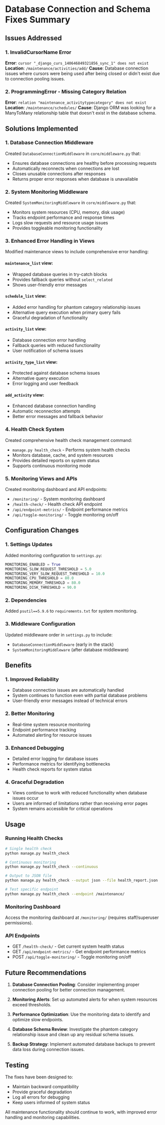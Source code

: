 # Database Connection and Schema Fixes Summary

## Issues Addressed

### 1. InvalidCursorName Error
**Error**: `cursor "_django_curs_140646849321856_sync_1" does not exist`
**Location**: `/maintenance/activities/add/`
**Cause**: Database connection issues where cursors were being used after being closed or didn't exist due to connection pooling issues.

### 2. ProgrammingError - Missing Category Relation
**Error**: `relation "maintenance_activitytypecategory" does not exist`
**Location**: `/maintenance/schedules/`
**Cause**: Django ORM was looking for a ManyToMany relationship table that doesn't exist in the database schema.

## Solutions Implemented

### 1. Database Connection Middleware
Created `DatabaseConnectionMiddleware` in `core/middleware.py` that:
- Ensures database connections are healthy before processing requests
- Automatically reconnects when connections are lost
- Closes unusable connections after responses
- Returns proper error responses when database is unavailable

### 2. System Monitoring Middleware
Created `SystemMonitoringMiddleware` in `core/middleware.py` that:
- Monitors system resources (CPU, memory, disk usage)
- Tracks endpoint performance and response times
- Logs slow requests and resource usage issues
- Provides toggleable monitoring functionality

### 3. Enhanced Error Handling in Views
Modified maintenance views to include comprehensive error handling:

#### `maintenance_list` view:
- Wrapped database queries in try-catch blocks
- Provides fallback queries without `select_related`
- Shows user-friendly error messages

#### `schedule_list` view:
- Added error handling for phantom category relationship issues
- Alternative query execution when primary query fails
- Graceful degradation of functionality

#### `activity_list` view:
- Database connection error handling
- Fallback queries with reduced functionality
- User notification of schema issues

#### `activity_type_list` view:
- Protected against database schema issues
- Alternative query execution
- Error logging and user feedback

#### `add_activity` view:
- Enhanced database connection handling
- Automatic reconnection attempts
- Better error messages and fallback behavior

### 4. Health Check System
Created comprehensive health check management command:
- `manage.py health_check` - Performs system health checks
- Monitors database, cache, and system resources
- Provides detailed reports on system status
- Supports continuous monitoring mode

### 5. Monitoring Views and APIs
Created monitoring dashboard and API endpoints:
- `/monitoring/` - System monitoring dashboard
- `/health-check/` - Health check API endpoint
- `/api/endpoint-metrics/` - Endpoint performance metrics
- `/api/toggle-monitoring/` - Toggle monitoring on/off

## Configuration Changes

### 1. Settings Updates
Added monitoring configuration to `settings.py`:
```python
MONITORING_ENABLED = True
MONITORING_SLOW_REQUEST_THRESHOLD = 5.0
MONITORING_VERY_SLOW_REQUEST_THRESHOLD = 10.0
MONITORING_CPU_THRESHOLD = 80.0
MONITORING_MEMORY_THRESHOLD = 80.0
MONITORING_DISK_THRESHOLD = 90.0
```

### 2. Dependencies
Added `psutil==5.9.6` to `requirements.txt` for system monitoring.

### 3. Middleware Configuration
Updated middleware order in `settings.py` to include:
- `DatabaseConnectionMiddleware` (early in the stack)
- `SystemMonitoringMiddleware` (after database middleware)

## Benefits

### 1. Improved Reliability
- Database connection issues are automatically handled
- System continues to function even with partial database problems
- User-friendly error messages instead of technical errors

### 2. Better Monitoring
- Real-time system resource monitoring
- Endpoint performance tracking
- Automated alerting for resource issues

### 3. Enhanced Debugging
- Detailed error logging for database issues
- Performance metrics for identifying bottlenecks
- Health check reports for system status

### 4. Graceful Degradation
- Views continue to work with reduced functionality when database issues occur
- Users are informed of limitations rather than receiving error pages
- System remains accessible for critical operations

## Usage

### Running Health Checks
```bash
# Single health check
python manage.py health_check

# Continuous monitoring
python manage.py health_check --continuous

# Output to JSON file
python manage.py health_check --output json --file health_report.json

# Test specific endpoint
python manage.py health_check --endpoint /maintenance/
```

### Monitoring Dashboard
Access the monitoring dashboard at `/monitoring/` (requires staff/superuser permissions).

### API Endpoints
- GET `/health-check/` - Get current system health status
- GET `/api/endpoint-metrics/` - Get endpoint performance metrics
- POST `/api/toggle-monitoring/` - Toggle monitoring on/off

## Future Recommendations

1. **Database Connection Pooling**: Consider implementing proper connection pooling for better connection management.

2. **Monitoring Alerts**: Set up automated alerts for when system resources exceed thresholds.

3. **Performance Optimization**: Use the monitoring data to identify and optimize slow endpoints.

4. **Database Schema Review**: Investigate the phantom category relationship issue and clean up any residual schema issues.

5. **Backup Strategy**: Implement automated database backups to prevent data loss during connection issues.

## Testing

The fixes have been designed to:
- Maintain backward compatibility
- Provide graceful degradation
- Log all errors for debugging
- Keep users informed of system status

All maintenance functionality should continue to work, with improved error handling and monitoring capabilities.